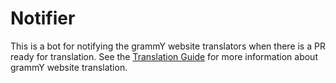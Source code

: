 # Notifier

This is a bot for notifying the grammY website translators when there is a PR ready for translation. 
See the [Translation Guide](../TRANSLATING.md) for more information about grammY website translation.
